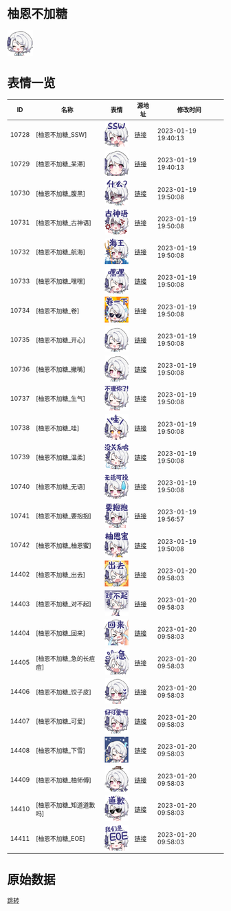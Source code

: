 # 柚恩不加糖

<img src="./cover.png" height="60" alt="cover" />

# 表情一览

|ID|名称|表情|源地址|修改时间|
|----|----|----|----|----|
|10728|[柚恩不加糖_SSW]|<img src="./pic/010728_%5B柚恩不加糖_SSW%5D.png" height="60" alt="SSW"/>|[链接](https://i0.hdslb.com/bfs/emote/269c1110d391b1c066613a2d93487637c43e7aff.png)|2023-01-19 19:40:13|
|10729|[柚恩不加糖_呆滞]|<img src="./pic/010729_%5B柚恩不加糖_呆滞%5D.png" height="60" alt="呆滞"/>|[链接](https://i0.hdslb.com/bfs/emote/30cd00ec1990de08420f386b9ba42bf4be3338dc.png)|2023-01-19 19:40:13|
|10730|[柚恩不加糖_腹黑]|<img src="./pic/010730_%5B柚恩不加糖_腹黑%5D.png" height="60" alt="腹黑"/>|[链接](https://i0.hdslb.com/bfs/emote/101e027420e8876dc8da0a24ae1d379efef66ca0.png)|2023-01-19 19:50:08|
|10731|[柚恩不加糖_古神语]|<img src="./pic/010731_%5B柚恩不加糖_古神语%5D.png" height="60" alt="古神语"/>|[链接](https://i0.hdslb.com/bfs/emote/c1e1ae06300dfbca3ecbef99ac55c58491d2ad9c.png)|2023-01-19 19:50:08|
|10732|[柚恩不加糖_航海]|<img src="./pic/010732_%5B柚恩不加糖_航海%5D.png" height="60" alt="航海"/>|[链接](https://i0.hdslb.com/bfs/emote/9ebb8509bd0fb9bb9f53947de5fc5b5df0451177.png)|2023-01-19 19:50:08|
|10733|[柚恩不加糖_嘿嘿]|<img src="./pic/010733_%5B柚恩不加糖_嘿嘿%5D.png" height="60" alt="嘿嘿"/>|[链接](https://i0.hdslb.com/bfs/emote/34e5da810e7622cdfa696d0f1c6a874c844804ef.png)|2023-01-19 19:50:08|
|10734|[柚恩不加糖_卷]|<img src="./pic/010734_%5B柚恩不加糖_卷%5D.png" height="60" alt="卷"/>|[链接](https://i0.hdslb.com/bfs/emote/48c73b557f7e36c99aa2bc3c8addbbb515950d71.png)|2023-01-19 19:50:08|
|10735|[柚恩不加糖_开心]|<img src="./pic/010735_%5B柚恩不加糖_开心%5D.png" height="60" alt="开心"/>|[链接](https://i0.hdslb.com/bfs/emote/9636edb14e98211577ae9e6010bfa41aeea6c85f.png)|2023-01-19 19:50:08|
|10736|[柚恩不加糖_撇嘴]|<img src="./pic/010736_%5B柚恩不加糖_撇嘴%5D.png" height="60" alt="撇嘴"/>|[链接](https://i0.hdslb.com/bfs/emote/80335249badcef6ce440168286752c85db411dc8.png)|2023-01-19 19:50:08|
|10737|[柚恩不加糖_生气]|<img src="./pic/010737_%5B柚恩不加糖_生气%5D.png" height="60" alt="生气"/>|[链接](https://i0.hdslb.com/bfs/emote/e16845770a90b5120e334d2236971f90575f813a.png)|2023-01-19 19:50:08|
|10738|[柚恩不加糖_哇]|<img src="./pic/010738_%5B柚恩不加糖_哇%5D.png" height="60" alt="哇"/>|[链接](https://i0.hdslb.com/bfs/emote/6e54a00a9e7720505955d848424fb122e7d3b1bd.png)|2023-01-19 19:50:08|
|10739|[柚恩不加糖_温柔]|<img src="./pic/010739_%5B柚恩不加糖_温柔%5D.png" height="60" alt="温柔"/>|[链接](https://i0.hdslb.com/bfs/emote/07125a4ed16db3407e630261ac2c6c885af9d64a.png)|2023-01-19 19:50:08|
|10740|[柚恩不加糖_无语]|<img src="./pic/010740_%5B柚恩不加糖_无语%5D.png" height="60" alt="无语"/>|[链接](https://i0.hdslb.com/bfs/emote/04cbb3c1b488b56cd0a6ea791c7520844f7e88a8.png)|2023-01-19 19:50:08|
|10741|[柚恩不加糖_要抱抱]|<img src="./pic/010741_%5B柚恩不加糖_要抱抱%5D.png" height="60" alt="要抱抱"/>|[链接](https://i0.hdslb.com/bfs/emote/ca3e91de070d37e7a8afddc730a426f4b0c5e3cb.png)|2023-01-19 19:56:57|
|10742|[柚恩不加糖_柚恩蜜]|<img src="./pic/010742_%5B柚恩不加糖_柚恩蜜%5D.png" height="60" alt="柚恩蜜"/>|[链接](https://i0.hdslb.com/bfs/emote/2c7302a5abf7c752b2a724cd91ae21b0c4967ee3.png)|2023-01-19 19:50:08|
|14402|[柚恩不加糖_出去]|<img src="./pic/014402_%5B柚恩不加糖_出去%5D.png" height="60" alt="出去"/>|[链接](https://i0.hdslb.com/bfs/emote/ad6d8e3f13a2ac2ca907534f03313a7576411995.png)|2023-01-20 09:58:03|
|14403|[柚恩不加糖_对不起]|<img src="./pic/014403_%5B柚恩不加糖_对不起%5D.png" height="60" alt="对不起"/>|[链接](https://i0.hdslb.com/bfs/emote/929ec4bd3fb8db603312146c4cfd83ecfbf0e6d5.png)|2023-01-20 09:58:03|
|14404|[柚恩不加糖_回来]|<img src="./pic/014404_%5B柚恩不加糖_回来%5D.png" height="60" alt="回来"/>|[链接](https://i0.hdslb.com/bfs/emote/a32f3d21a4393fedf65580c7e361889692b155e9.png)|2023-01-20 09:58:03|
|14405|[柚恩不加糖_急的长痘痘]|<img src="./pic/014405_%5B柚恩不加糖_急的长痘痘%5D.png" height="60" alt="急的长痘痘"/>|[链接](https://i0.hdslb.com/bfs/emote/7df55bfd1f16633e05c79cae93ba11d9a6dd3d41.png)|2023-01-20 09:58:03|
|14406|[柚恩不加糖_饺子皮]|<img src="./pic/014406_%5B柚恩不加糖_饺子皮%5D.png" height="60" alt="饺子皮"/>|[链接](https://i0.hdslb.com/bfs/emote/6a6390bd468c779c38a4f7bed29c8bc8d54496c2.png)|2023-01-20 09:58:03|
|14407|[柚恩不加糖_可爱]|<img src="./pic/014407_%5B柚恩不加糖_可爱%5D.png" height="60" alt="可爱"/>|[链接](https://i0.hdslb.com/bfs/emote/013bee3543534b990dcc88743005cfca08a3fda3.png)|2023-01-20 09:58:03|
|14408|[柚恩不加糖_下雪]|<img src="./pic/014408_%5B柚恩不加糖_下雪%5D.png" height="60" alt="下雪"/>|[链接](https://i0.hdslb.com/bfs/emote/7b52b4416184e010a17d52acef5c547677f25264.png)|2023-01-20 09:58:03|
|14409|[柚恩不加糖_柚师傅]|<img src="./pic/014409_%5B柚恩不加糖_柚师傅%5D.png" height="60" alt="柚师傅"/>|[链接](https://i0.hdslb.com/bfs/emote/0081ba5a0add01dcb681b46796c84fd72b2f2c76.png)|2023-01-20 09:58:03|
|14410|[柚恩不加糖_知道道歉吗]|<img src="./pic/014410_%5B柚恩不加糖_知道道歉吗%5D.png" height="60" alt="知道道歉吗"/>|[链接](https://i0.hdslb.com/bfs/emote/00ea9687dfd7b7656475186f3f7676ee0402077f.png)|2023-01-20 09:58:03|
|14411|[柚恩不加糖_EOE]|<img src="./pic/014411_%5B柚恩不加糖_EOE%5D.png" height="60" alt="EOE"/>|[链接](https://i0.hdslb.com/bfs/emote/3ebfde6a3cb4495a117522839bf3af0c39e99ee0.png)|2023-01-20 09:58:03|

# 原始数据

[跳转](./raw.json)

